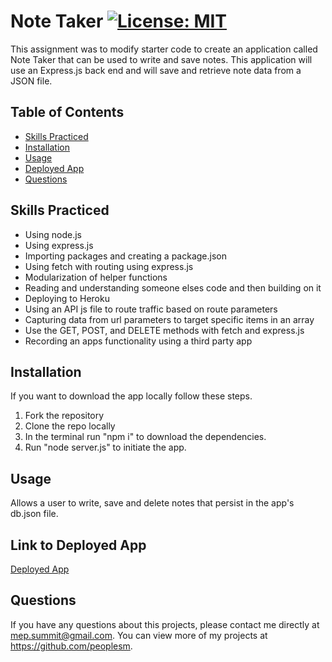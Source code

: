 # Note Taker [![License: MIT](https://img.shields.io/badge/License-MIT-blue.svg)](https://opensource.org/licenses/MIT)

This assignment was to modify starter code to create an application called Note Taker that can be used to write and save notes. This application will use an Express.js back end and will save and retrieve note data from a JSON file.

## Table of Contents

- [Skills Practiced](#skills-practiced)
- [Installation](#installation)
- [Usage](#usage)
- [Deployed App](#link-to-deployed-app)
- [Questions](#questions)

## Skills Practiced

- Using node.js
- Using express.js
- Importing packages and creating a package.json
- Using fetch with routing using express.js
- Modularization of helper functions
- Reading and understanding someone elses code and then building on it
- Deploying to Heroku
- Using an API js file to route traffic based on route parameters
- Capturing data from url parameters to target specific items in an array
- Use the GET, POST, and DELETE methods with fetch and express.js
- Recording an apps functionality using a third party app

## Installation

If you want to download the app locally follow these steps.

1. Fork the repository
2. Clone the repo locally
3. In the terminal run "npm i" to download the dependencies.
4. Run "node server.js" to initiate the app.

## Usage

Allows a user to write, save and delete notes that persist in the app's db.json file.

## Link to Deployed App

[Deployed App](https://evening-escarpment-24555.herokuapp.com/)

## Questions

If you have any questions about this projects, please contact me directly at mep.summit@gmail.com. You can view more of my projects at https://github.com/peoplesm.
